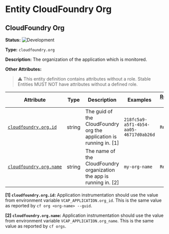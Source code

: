 <!-- NOTE: THIS FILE IS AUTOGENERATED. DO NOT EDIT BY HAND. -->
<!-- see templates/registry/markdown/entity_namespace.md.j2 -->
<!-- markdownlint-capture -->
<!-- markdownlint-disable -->

# Entity CloudFoundry Org

## CloudFoundry Org

**Status:** ![Development](https://img.shields.io/badge/-development-blue)

**Type:** `cloudfoundry.org`

**Description:** The organization of the application which is monitored.

**Other Attributes:**

> :warning: This entity definition contains attributes without a role.
> Stable Entities MUST NOT have attributes without a defined role.

| Attribute  | Type | Description  | Examples  | [Requirement Level](https://opentelemetry.io/docs/specs/semconv/general/attribute-requirement-level/) | Stability |
|---|---|---|---|---|---|
| [`cloudfoundry.org.id`](/docs/registry/attributes/cloudfoundry.md) | string | The guid of the CloudFoundry org the application is running in. [1] | `218fc5a9-a5f1-4b54-aa05-46717d0ab26d` | `Recommended` | ![Development](https://img.shields.io/badge/-development-blue) |
| [`cloudfoundry.org.name`](/docs/registry/attributes/cloudfoundry.md) | string | The name of the CloudFoundry organization the app is running in. [2] | `my-org-name` | `Recommended` | ![Development](https://img.shields.io/badge/-development-blue) |

**[1] `cloudfoundry.org.id`:** Application instrumentation should use the value from environment
variable `VCAP_APPLICATION.org_id`. This is the same value as
reported by `cf org <org-name> --guid`.

**[2] `cloudfoundry.org.name`:** Application instrumentation should use the value from environment
variable `VCAP_APPLICATION.org_name`. This is the same value as
reported by `cf orgs`.


<!-- markdownlint-restore -->
